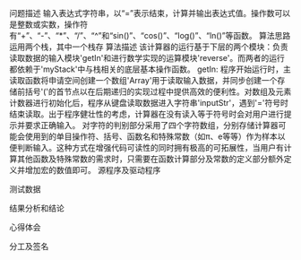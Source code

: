 问题描述
	输入表达式字符串，以“=”表示结束，计算并输出表达式值。操作数可以是整数或实数，操作符有“+”、“-”、“*”、“/”、“^”和“sin()”、“cos()”、“log()”、“ln()”等函数。
算法思路
	运用两个栈，其中一个栈存
算法描述
    该计算器的运行基于下层的两个模块：负责读取数据的输入模块'getIn'和进行数学实现的运算模块'reverse'。而两者的运行都依赖于'myStack'中与栈相关的底层基本操作函数。
    getIn:
    程序开始运行时，主读取函数将申请空间创建一个数组'Array'用于读取输入数据，并同步创建一个存储前括号'('的首节点以在后期递归的实现过程中提供高效的便利性。对数组及元素计数器进行初始化后，程序从键盘读取数据进入字符串'inputStr'，遇到'='符号时结束读取。出于程序健壮性的考虑，计算器在没有读入等于符号时会对用户进行提示并要求正确输入。
    对字符的判别部分采用了四个字符数组，分别存储计算器可能会使用到的单目操作符、括号、函数名和特殊常数（如π、e等等）作为样本以便判断输入。这种方式在增强代码可读性的同时拥有极高的可拓展性，当用户有计算其他函数及特殊常数的需求时，只需要在函数计算部分及常数的定义部分额外定义并增加宏的数值即可。
源程序及驱动程序

测试数据

结果分析和结论

心得体会

分工及签名

